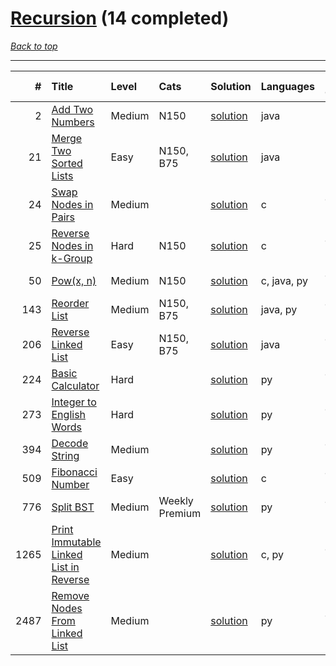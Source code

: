 # [Recursion](<https://leetcode.com/tag/Recursion/>) (14 completed)

*[Back to top](<../../README.md>)*

------

|    # | Title                                                                                                            | Level   | Cats           | Solution                                                          | Languages   | Date Complete   |
|-----:|:-----------------------------------------------------------------------------------------------------------------|:--------|:---------------|:------------------------------------------------------------------|:------------|:----------------|
|    2 | [Add Two Numbers](<https://leetcode.com/problems/add-two-numbers>)                                               | Medium  | N150           | [solution](<../_2. Add Two Numbers.md>)                           | java        | May 22, 2024    |
|   21 | [Merge Two Sorted Lists](<https://leetcode.com/problems/merge-two-sorted-lists>)                                 | Easy    | N150, B75      | [solution](<../_21. Merge Two Sorted Lists.md>)                   | java        | May 22, 2024    |
|   24 | [Swap Nodes in Pairs](<https://leetcode.com/problems/swap-nodes-in-pairs>)                                       | Medium  |                | [solution](<../_24. Swap Nodes in Pairs.md>)                      | c           | Jun 06, 2024    |
|   25 | [Reverse Nodes in k-Group](<https://leetcode.com/problems/reverse-nodes-in-k-group>)                             | Hard    | N150           | [solution](<../_25. Reverse Nodes in k-Group.md>)                 | c           | Jun 06, 2024    |
|   50 | [Pow(x, n)](<https://leetcode.com/problems/powx-n>)                                                              | Medium  | N150           | [solution](<../_50. Pow(x, n).md>)                                | c, java, py | Jun 22, 2024    |
|  143 | [Reorder List](<https://leetcode.com/problems/reorder-list>)                                                     | Medium  | N150, B75      | [solution](<../_143. Reorder List.md>)                            | java, py    | Jun 10, 2024    |
|  206 | [Reverse Linked List](<https://leetcode.com/problems/reverse-linked-list>)                                       | Easy    | N150, B75      | [solution](<../_206. Reverse Linked List.md>)                     | java        | Jun 27, 2024    |
|  224 | [Basic Calculator](<https://leetcode.com/problems/basic-calculator>)                                             | Hard    |                | [solution](<../_224. Basic Calculator.md>)                        | py          | Jun 10, 2024    |
|  273 | [Integer to English Words](<https://leetcode.com/problems/integer-to-english-words>)                             | Hard    |                | [solution](<../_273. Integer to English Words.md>)                | py          | Jun 10, 2024    |
|  394 | [Decode String](<https://leetcode.com/problems/decode-string>)                                                   | Medium  |                | [solution](<../_394. Decode String.md>)                           | py          | Jun 14, 2024    |
|  509 | [Fibonacci Number](<https://leetcode.com/problems/fibonacci-number>)                                             | Easy    |                | [solution](<../_509. Fibonacci Number.md>)                        | c           | Jun 16, 2024    |
|  776 | [Split BST](<https://leetcode.com/problems/split-bst>)                                                           | Medium  | Weekly Premium | [solution](<../_776. Split BST.md>)                               | py          | Jun 28, 2024    |
| 1265 | [Print Immutable Linked List in Reverse](<https://leetcode.com/problems/print-immutable-linked-list-in-reverse>) | Medium  |                | [solution](<../_1265. Print Immutable Linked List in Reverse.md>) | c, py       | Jun 06, 2024    |
| 2487 | [Remove Nodes From Linked List](<https://leetcode.com/problems/remove-nodes-from-linked-list>)                   | Medium  |                | [solution](<../_2487. Remove Nodes From Linked List.md>)          | py          | Jun 11, 2024    |